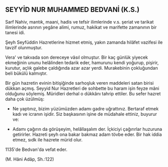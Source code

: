 ## SEYYİD NUR MUHAMMED BEDVANİ (K.S.)

Sarf Nahiv, mantık, maani, hadis ve tefsir ilimlerinde v.s. şeriat ve tarikat ilimlerinde asrının yegâne alimi, rumuz, hakikat ve marifette zamanının bir tanesi idi.

Şeyh Seyfüddin Hazretlerine hizmet etmiş, yakın za­manda hilâfet vazifesi ile tavzif olunmuştur.

Vera' ve takvada son dereceye vâsıl olmuştur. Bir kaç günlük yiyecek ekmeğinin ununu helâlinden tedarik eder, hamurunu kendi yoğurup, pişirir, kurutur, açlık galebe çaldığında azar azar yerdi. Murakebinin çoklu­ğundan beli bükülü kalmıştır.

Bir gün hazretin evinin bitişiğinde sarhoşluk veren maddeleri satan birisi dükkan açmış. Seyyid Nur Haz­retleri de sohbette bu haram işin feyze mâni olduğunu söylemiş. Müridleri derhal o dükkânı tahrip ettiler. Bu sefer hazret daha çok üzülmüş:

- Ne yaptınız, bizim yüzümüzden adamı gadre uğrat­tınız. Bertaraf etmek kadı ve icranın işidir. Siz başkası­nın işine de müdahale ettiniz, buyurur ve:

- Adamı çağırın da görüşeyim, helâllaşalım der. İçkiciyi çağırırlar huzuruna getirirler. Hazreti şeyh ona bakar bakmaz adam tövbe eder. Bir hak iddia et­mez, sıdk ile hazrete mürid olur.

1135'de Bedvan'da vefat eder.

(M. Hâni Adâp, Sh.:122)
